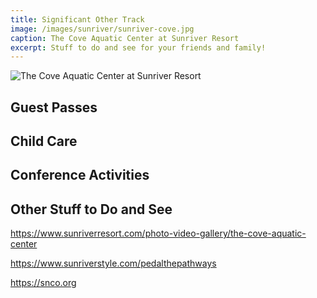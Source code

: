 ```yaml
---
title: Significant Other Track
image: /images/sunriver/sunriver-cove.jpg
caption: The Cove Aquatic Center at Sunriver Resort
excerpt: Stuff to do and see for your friends and family!
---
```

![The Cove Aquatic Center at Sunriver Resort](/images/sunriver/sunriver-cove.jpg)


## Guest Passes


## Child Care


## Conference Activities



## Other Stuff to Do and See


https://www.sunriverresort.com/photo-video-gallery/the-cove-aquatic-center


https://www.sunriverstyle.com/pedalthepathways

https://snco.org

